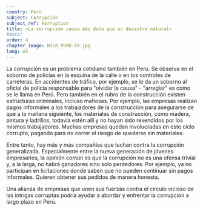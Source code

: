 ```yaml
---
country: Peru
subject: Corrupción
subject_ref: korruption
title: «La corrupción causa más daño que un desastre natural»
#date:
order: 4
chapter_image: BILD_PERU-19.jpg
lang: es
---
```

<div class="content" markdown="1">
La corrupción es un problema cotidiano también en Perú. Se observa en el soborno de policías en la esquina de la calle o en los controles de carreteras. En accidentes de tráfico, por ejemplo, se le da un soborno al oficial de policía responsable para "olvidar la causa" - "arreglar" es como se le llama en Perú. Pero también en el rubro de la construcción existen estructuras criminales, incluso mafiosas. Por ejemplo, las empresas realizan pagos informales a los trabajadores de la construcción para asegurarse de que a la mañana siguiente, los materiales de construcción, como madera, pintura y ladrillos, todavía estén allí y no hayan sido revendidos por los mismos trabajadores. Muchas empresas quedan involucradas en este ciclo corrupto, pagando para no correr el riesgo de quedarse sin materiales.

Entre tanto, hay más y más compañías que luchan contra la corrupción generalizada. Especialmente entre la nueva generación de jóvenes empresarios, la opinión común es que la corrupción no es una ofensa trivial y, a la larga, no habrá ganadores sino solo perdedores. Por ejemplo, ya no participan en licitaciones donde saben que no pueden continuar sin pagos informales. Quieren obtener sus pedidos de manera honesta.

Una alianza de empresas que unen sus fuerzas contra el círculo vicioso de las intrigas corruptas podría ayudar a abordar y enfrentar la corrupción a largo plazo en Perú.
</div>
